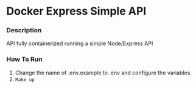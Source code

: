 # Docker Express Simple API

### Description
API fully containerized running a simple Node/Express API

### How To Run
1. Change the name of .env.example to .env and configure the variables
2. `Make up`

